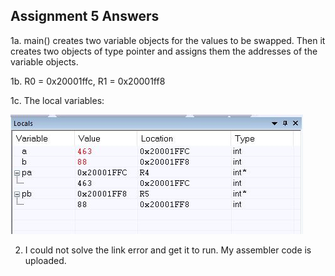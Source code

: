 ## Assignment 5 Answers

1a. main() creates two variable objects for the values to be swapped. Then it creates two objects of type pointer and assigns them the addresses of the variable objects.

1b. R0 = 0x20001ffc, R1 = 0x20001ff8 

1c. The local variables:

![Swap screen shot](./images/swap.JPG)

2. I could not solve the link error and get it to run. My assembler code is uploaded.
